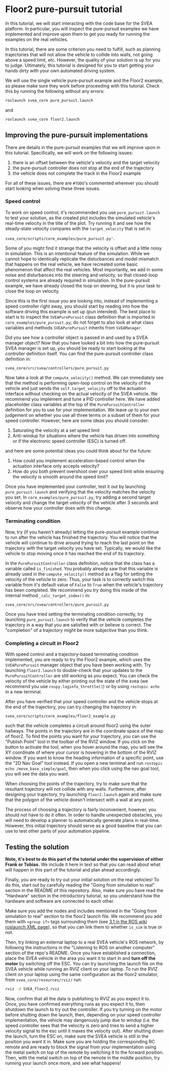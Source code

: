 # Floor2 pure-pursuit tutorial

In this tutorial, we will start interacting with the code base for the SVEA
platform. In particular, you will inspect the pure-pursuit examples we have
implemented and improve upon them to get you ready for running the examples on
the real vehicles.

In this tutorial, there are some criterion you need to fulfill, such as planning
trajectories that will not allow the vehicle to collide into walls, not going
above a speed limit, etc. However, the quality of your solution is up for you to
judge. Ultimately, this tutorial is designed for you to start getting your hands
dirty with your own automated driving system.

We will use the single vehicle pure-pursuit example and the Floor2 example, so
please make sure they work before proceeding with this tutorial. Check this by
running the following without any errors:

```bash
roslaunch svea_core pure_pursuit.launch
```

and

```bash
roslaunch svea_core floor2.launch
```

## Improving the pure-pursuit implementations

There are details in the pure-pursuit examples that we will improve upon in this
tutorial. Specifically, we will work on the following issues:

1. there is an offset between the vehicle's velocity and the target velocity
2. the pure-pursuit controller does not stop at the end of the trajectory
3. the vehicle does not complete the track in the Floor2 example

For all of these issues, there are `#TODO`'s commented wherever you should start
looking when solving these three issues.

### Speed control

To work on speed control, it's recommended you use `pure_pursuit.launch` to test
your solution, as the created plot includes the simulated vehicle's real-time
velocity in the title of the plot. Try running it and see how the steady-state
velocity compares with the `target_velocity` that is set in:

`svea_core/scripts/core_examples/pure_pursuit.py'`.

Some of you might find it strange that the velocity is offset and a little noisy
in simulation. This is an intentional feature of the simulation. While we cannot
hope to identically replicate the disturbances and model mismatch that happens
on the real vehicle, we have recreated some basic phenomenon that affect the
real vehicles. Most importantly, we add in some noise and disturbances into the
steering and velocity, so that closed-loop control systems are already required
in simulation. In the pure-pursuit example, we have already closed the loop on
steering, but it is your task to close the loop on velocity.

Since this is the first issue you are looking into, instead of implementing a
speed controller right away, you should start by reading into how the software
driving this example is set up (pun intended). The best place to start is to
inspect the `SVEAPurePursuit` class definition that is imported in
`core_examples/pure_pursuit.py`; do not forget to also look at what class
variables and methods `SVEAPurePursuit` inherits from `SVEAManager`.

Did you see how a controller object is passed in and used by a SVEA manager
object? Now that you have looked a bit into how the pure-pursuit SVEA manager is
set up, you should be ready to start looking at the controller definition
itself. You can find the pure-pursuit controller class definition in:

`svea_core/src/svea/controllers/pure_pursuit.py`

Now take a look at the `compute_velocity()` method. We can immediately see that
the method is performing open-loop control on the velocity of the vehicle and
just sends the `self.target_velocity` off to the actuation interface without
checking on the actual velocity of the SVEA vehicle. We recommend you implement
and tune a PID controller here. We have added placeholder class variables at the
top of the `PurePursuitController` definition for you to use for your
implementation. We leave up to your own judgement on whether you use all three
terms or a subset of them for your speed controller. However, here are some
ideas you should consider:
1. Saturating the velocity at a set speed limit
2. Anti-windup for situations where the vehicle has driven into something or if
   the electronic speed controller (ESC) is turned off.

and here are some potential ideas you could think about for the future:
1. How could you implement acceleration-based control when the actuation
   interface only accepts velocity?
2. How do you both prevent overshoot over your speed limit while ensuring the
   velocity is smooth around the speed limit?

Once you have implemented your controller, test it out by launching
`pure_pursuit.launch` and verifying that the velocity matches the velocity you
set. In `core_examples/pure_pursuit.py`, try adding a second target velocity and
change the target velocity of the vehicle after 3 seconds and observe how your
controller does with this change.

### Terminating condition

Now, try (if you haven't already) letting the pure-pursuit example continue to
run after the vehicle has finished the trajectory. You will notice that the
vehicle will continue to drive around trying to reach the last point on the
trajectory with the target velocity you have set. Typically, we would like the
vehicle to stop moving once it has reached the end of its trajectory.

In the `PurePursuitController` class definition, notice that the class has a
variable called `is_finished`. You probably already saw that this variable is
already used in the `compute_velocity()` method as a flag for setting the
velocity of the vehicle to zero. Thus, your task is to correctly switch this
variable from it's default value of `False` to `True` when the vehicle's
trajectory has been completed. We recommend you try doing this inside of the
internal method `_calc_target_index()` in:

`svea_core/src/svea/controllers/pure_pursuit.py`

Once you have tried setting the terminating condition correctly, try launching
`pure_pursuit.launch` to verify that the vehicle completes the trajectory in a
way that you are satisfied with or believe is correct. The "completion" of a
trajectory might be more subjective than you think.

### Completing a circuit in Floor2

With speed control and a trajectory-based terminating condition implemented, you
are ready to try the Floor2 example, which uses the `SVEAPurePursuit` manager
object that you have been working with. Try launching `floor2.launch` to
double-check that your updates to the `PurePursuitController` are still working
as you expect. You can check the velocity of the vehicle by either printing out
the state of the svea (we recommend you use `rospy.loginfo_throttle()`) or by
using `rostopic echo` in a new terminal.

After you have verified that your speed controller and the vehicle stops at the
end of the trajectory, you can try changing the trajectory in:

`svea_core/scripts/core_examples/floor2_example.py`

such that the vehicle completes a circuit around floor2 using the outer
hallways. The points in the trajectory are in the coordinate space of the map of
floor2. To find the points you want for your trajectory, you can use the
"Publish Point" tool in the toolbar of the RVIZ window. If you click on the
button to activate the tool, when you hover around the map, you will see the XY
coordinate of where your cursor is hovering in the bottom of the RVIZ window. If
you want to know the heading information of a specific point, use the "2D Nav
Goal" tool instead. If you open a new terminal and run `rostopic echo
/move_base_simple/goal`, then when you click using the nav goal tool, you will
see the data you want.

When choosing the points of the trajectory, try to make sure that the resultant
trajectory will not collide with any walls. Furthermore, after designing your
trajectory, try launching `floor2.launch` again and make sure that the polygon
of the vehicle doesn't intersect with a wall at any point.

The process of choosing a trajectory is fairly inconvenient, however, you should
not have to do it often. In order to handle unexpected obstacles, you will need
to develop a planner to automatically generate plans in real-time. However, this
initial trajectory should serve as a good baseline that you can use to test
other parts of your automation pipeline.

## Testing the solution

**Note, it's best to do this part of the tutorial under the supervision of
either Frank or Tobias.** We include it here in text so that you can read about
what will happen in this part of the tutorial and plan ahead accordingly.

Finally, you are ready to try out your initial solution on the real vehicles! To
do this, start out by carefully reading the "Going from simulation to real"
section in the README of this repository. Also, make sure you have read the
"Hardware" section in the introductory tutorial, so you understand how the
hardware and software are connected to each other.

Make sure you add the nodes and includes mentioned in the "Going from simulation
to real" section to the floor2 launch file. We recommend you add them with
`<group if>` tags surrounding them (see [3.1 in the ROS wiki roslaunch XML
page](http://wiki.ros.org/roslaunch/XML)), so that you can link them to whether
`is_sim` is true or not.

Then, try linking an external laptop to a real SVEA vehicle's ROS network, by
following the instructions in the "Listening to ROS on another computer" section
of the repo's README. Once you have established a connection, place the SVEA
vehicle in the area you want it to start in and **turn off the motor** by
switching off the ESC. You can try launching the launch file on the SVEA vehicle
while running an RVIZ client on your laptop. To run the RVIZ client on your
laptop using the same configuration as the floor2 simulator, from
`svea_core/resources/rviz/` run:

```bash
rviz -d SVEA_floor2.rviz
```

Now, confirm that all the data is publishing to RVIZ as you expect it to. Once,
you have confirmed everything runs as you expect it to, then shutdown the
launch to try out the controller. If you try turning on the motor before
shutting down the launch, then, depending on your speed controller
implementation, the vehicle may dangerously jump due to windup (i.e. the speed
controller sees that the velocity is zero and tries to send a higher velocity
signal to the esc until it maxes the velocity out). After shutting down the
launch, turn the ESC on, make sure the SVEA vehicle is still in the position you
want it in. Make sure you are holding the corresponding RC remote and are ready
to block the signal from your implementation using the metal switch on top of
the remote by switching it to the forward position. Then, with the metal switch
on top of the remote in the middle position, try running your launch once more,
and see what happens!
